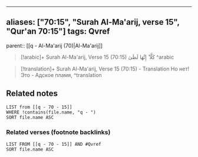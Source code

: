 
---
aliases: ["70:15", "Surah Al-Ma'arij, verse 15", "Qur'an 70:15"]
tags: Qvref
---

parent:: [[q - Al-Ma'arij (70)|Al-Ma'arij]]

> [!arabic]+ Surah Al-Ma'arij, Verse 15 (70:15)
> <span class="quran-arabic">كَلَّآ ۖ إِنَّهَا لَظَىٰ</span>
^arabic

> [!translation]+ Surah Al-Ma'arij, Verse 15 (70:15) - Translation
> Но нет! Это - Адское пламя,
^translation



## Related notes
```dataview
LIST from [[q - 70 - 15]]
WHERE !contains(file.name, "q - ")
SORT file.name ASC
```

### Related verses (footnote backlinks)
```dataview
LIST FROM [[q - 70 - 15]] AND #Qvref
SORT file.name ASC
```

